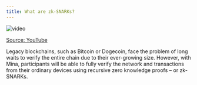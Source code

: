 ```yaml
---
title: What are zk-SNARKs?
---
```


![video](https://i.ibb.co/TPhdGV7/Screen-Shot-2021-10-05-at-5-30-40-PM.png)

[Source: YouTube](https://www.youtube.com/watch?v=GvwYJDzzI-g)

Legacy blockchains, such as Bitcoin or Dogecoin, face the problem of long waits to verify the entire chain due to their ever-growing size. However, with Mina, participants will be able to fully verify the network and transactions from their ordinary devices using recursive zero knowledge proofs – or zk-SNARKs. 